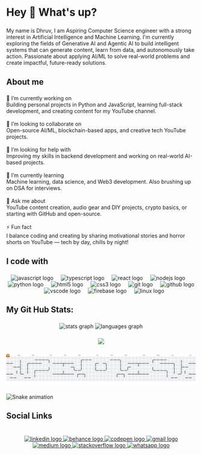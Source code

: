 <h1 align="left">Hey 👋 What's up?</h1>

###

<p align="left">My name is Dhruv, I am Aspiring Computer Science engineer with a strong interest in Artificial Intelligence and Machine Learning. I'm currently exploring the fields of Generative AI and Agentic AI to build intelligent systems that can generate content, learn from data, and autonomously take action. Passionate about applying AI/ML to solve real-world problems and create impactful, future-ready solutions.</p>

###

<h2 align="left">About me</h2>

###

<p align="left">🔭 I’m currently working on<br>Building personal projects in Python and JavaScript, learning full-stack development, and creating content for my YouTube channel.<br><br>👯 I’m looking to collaborate on<br>Open-source AI/ML, blockchain-based apps, and creative tech YouTube projects.<br><br>🤝 I’m looking for help with<br>Improving my skills in backend development and working on real-world AI-based projects.<br><br>🌱 I’m currently learning<br>Machine learning, data science, and Web3 development. Also brushing up on DSA for interviews.<br><br>💬 Ask me about<br>YouTube content creation, audio gear and DIY projects, crypto basics, or starting with GitHub and open-source.<br><br>⚡ Fun fact<br>I balance coding and creating by sharing motivational stories and horror shorts on YouTube — tech by day, chills by night!</p>

###

<h2 align="left">I code with</h2>

###

<div align="center">
  <img src="https://cdn.jsdelivr.net/gh/devicons/devicon/icons/javascript/javascript-original.svg" height="40" alt="javascript logo"  />
  <img width="12" />
  <img src="https://cdn.jsdelivr.net/gh/devicons/devicon/icons/typescript/typescript-original.svg" height="40" alt="typescript logo"  />
  <img width="12" />
  <img src="https://cdn.jsdelivr.net/gh/devicons/devicon/icons/react/react-original.svg" height="40" alt="react logo"  />
  <img width="12" />
  <img src="https://cdn.jsdelivr.net/gh/devicons/devicon/icons/nodejs/nodejs-original.svg" height="40" alt="nodejs logo"  />
  <img width="12" />
  <img src="https://cdn.jsdelivr.net/gh/devicons/devicon/icons/python/python-original.svg" height="40" alt="python logo"  />
  <img width="12" />
  <img src="https://cdn.jsdelivr.net/gh/devicons/devicon/icons/html5/html5-original.svg" height="40" alt="html5 logo"  />
  <img width="12" />
  <img src="https://cdn.jsdelivr.net/gh/devicons/devicon/icons/css3/css3-original.svg" height="40" alt="css3 logo"  />
  <img width="12" />
  <img src="https://cdn.jsdelivr.net/gh/devicons/devicon/icons/git/git-original.svg" height="40" alt="git logo"  />
  <img width="12" />
  <img src="https://cdn.jsdelivr.net/gh/devicons/devicon/icons/github/github-original.svg" height="40" alt="github logo"  />
  <img width="12" />
  <img src="https://cdn.jsdelivr.net/gh/devicons/devicon/icons/vscode/vscode-original.svg" height="40" alt="vscode logo"  />
  <img width="12" />
  <img src="https://cdn.jsdelivr.net/gh/devicons/devicon/icons/firebase/firebase-plain.svg" height="40" alt="firebase logo"  />
  <img width="12" />
  <img src="https://cdn.jsdelivr.net/gh/devicons/devicon/icons/linux/linux-original.svg" height="40" alt="linux logo"  />
</div>

###

<h2 align="left">My Git Hub Stats:</h2>

###

<div align="center">
  <img src="https://github-readme-stats.vercel.app/api?username=SilentWizardWIZZ&hide_title=false&hide_rank=false&show_icons=true&include_all_commits=true&count_private=true&disable_animations=false&theme=dracula&locale=en&hide_border=false&order=1" height="150" alt="stats graph"  />
  <img src="https://github-readme-stats.vercel.app/api/top-langs?username=SilentWizardWIZZ&locale=en&hide_title=false&layout=compact&card_width=320&langs_count=5&theme=dracula&hide_border=false&order=2" height="150" alt="languages graph"  />
</div>

###

<div align="center">
  <img height="200" src="https://media1.giphy.com/media/v1.Y2lkPTc5MGI3NjExbjM3b2M0emFxN2Vnd3ZoOXlqcXA1bXZoMHltdXJjOXNvZGU0bnJpOSZlcD12MV9pbnRlcm5hbF9naWZfYnlfaWQmY3Q9Zw/ENY5vJgJPEfG3Ym14H/giphy.gif"  />
</div>

###

<picture>
  <source media="(prefers-color-scheme: dark)" srcset="https://raw.githubusercontent.com/SilentWizardWIZZ/SilentWizardWIZZ/output/pacman-contribution-graph-dark.svg">
  <source media="(prefers-color-scheme: light)" srcset="https://raw.githubusercontent.com/SilentWizardWIZZ/SilentWizardWIZZ/output/pacman-contribution-graph.svg">
  <img alt="pacman contribution graph" src="https://raw.githubusercontent.com/SilentWizardWIZZ/SilentWizardWIZZ/output/pacman-contribution-graph.svg">
</picture>

###

<img src="https://raw.githubusercontent.com/SilentWizardWIZZ/SilentWizardWIZZ/output/snake.svg" alt="Snake animation" />

###

<h2 align="left">Social Links</h2>

###

<br clear="both">

<div align="center">
  <a href="https://www.linkedin.com/in/dhruv-d-b9b569364/" target="_blank">
    <img src="https://raw.githubusercontent.com/maurodesouza/profile-readme-generator/master/src/assets/icons/social/linkedin/default.svg" width="52" height="40" alt="linkedin logo"  />
  </a>
  <a href="https://www.behance.net/dhruvpolarstar" target="_blank">
    <img src="https://raw.githubusercontent.com/maurodesouza/profile-readme-generator/master/src/assets/icons/social/behance/default.svg" width="52" height="40" alt="behance logo"  />
  </a>
  <a href="https://codepen.io/Dhruv-Polarstar" target="_blank">
    <img src="https://raw.githubusercontent.com/maurodesouza/profile-readme-generator/master/src/assets/icons/social/codepen/default.svg" width="52" height="40" alt="codepen logo"  />
  </a>
  <a href="dhruvpolarstar8@gmail.com" target="_blank">
    <img src="https://raw.githubusercontent.com/maurodesouza/profile-readme-generator/master/src/assets/icons/social/gmail/default.svg" width="52" height="40" alt="gmail logo"  />
  </a>
  <a href="https://medium.com/@nft_man2" target="_blank">
    <img src="https://raw.githubusercontent.com/maurodesouza/profile-readme-generator/master/src/assets/icons/social/medium/default.svg" width="52" height="40" alt="medium logo"  />
  </a>
  <a href="https://stackoverflow.com/users/30604864/dhruv-polarstar" target="_blank">
    <img src="https://raw.githubusercontent.com/maurodesouza/profile-readme-generator/master/src/assets/icons/social/stackoverflow/default.svg" width="52" height="40" alt="stackoverflow logo"  />
  </a>
  <a href="974081308" target="_blank">
    <img src="https://raw.githubusercontent.com/maurodesouza/profile-readme-generator/master/src/assets/icons/social/whatsapp/default.svg" width="52" height="40" alt="whatsapp logo"  />
  </a>
</div>

###
